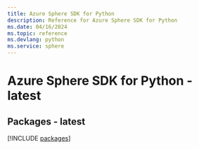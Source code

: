 ```yaml
---
title: Azure Sphere SDK for Python
description: Reference for Azure Sphere SDK for Python
ms.date: 04/16/2024
ms.topic: reference
ms.devlang: python
ms.service: sphere
---
```

# Azure Sphere SDK for Python - latest
## Packages - latest
[!INCLUDE [packages](sphere-index.md)]